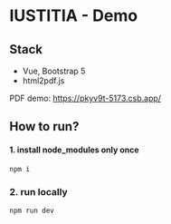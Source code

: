 # IUSTITIA - Demo 

## Stack
- Vue, Bootstrap 5
- html2pdf.js

PDF demo:
https://pkyv9t-5173.csb.app/

## How to run?
#### 1. install node_modules only once
```
npm i
```
### 2. run locally
```
npm run dev
```


